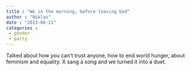 ```yaml
---
title : "We in the morning, before leaving bed"
author : "Niklas"
date : "2013-06-21"
categories : 
 - gender
 - party
---
```


Talked about how you can't trust anyone, how to end world hunger, about feminism and equality. X sang a song and we turned it into a duet.
